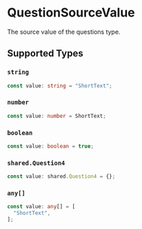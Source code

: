 # QuestionSourceValue

The source value of the questions type.


## Supported Types

### `string`

```typescript
const value: string = "ShortText";
```

### `number`

```typescript
const value: number = ShortText;
```

### `boolean`

```typescript
const value: boolean = true;
```

### `shared.Question4`

```typescript
const value: shared.Question4 = {};
```

### `any[]`

```typescript
const value: any[] = [
  "ShortText",
];
```

